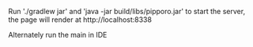 Run './gradlew jar' and 'java -jar build/libs/pipporo.jar' to start the server, the page will render at http://localhost:8338

Alternately run the main in IDE